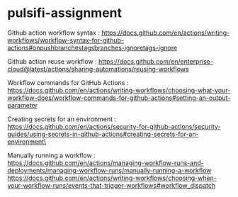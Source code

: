 # pulsifi-assignment
Github action workflow syntax : https://docs.github.com/en/actions/writing-workflows/workflow-syntax-for-github-actions#onpushbranchestagsbranches-ignoretags-ignore

Github action reuse workflow : https://docs.github.com/en/enterprise-cloud@latest/actions/sharing-automations/reusing-workflows

Workflow commands for GitHub Actions : https://docs.github.com/en/actions/writing-workflows/choosing-what-your-workflow-does/workflow-commands-for-github-actions#setting-an-output-parameter

Creating secrets for an environment : https://docs.github.com/en/actions/security-for-github-actions/security-guides/using-secrets-in-github-actions#creating-secrets-for-an-environment\

Manually running a workflow : https://docs.github.com/en/actions/managing-workflow-runs-and-deployments/managing-workflow-runs/manually-running-a-workflow 
https://docs.github.com/en/actions/writing-workflows/choosing-when-your-workflow-runs/events-that-trigger-workflows#workflow_dispatch